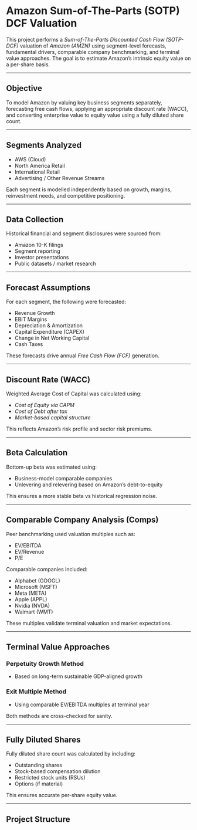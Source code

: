 # Amazon Sum-of-The-Parts (SOTP) DCF Valuation

This project performs a *Sum-of-The-Parts Discounted Cash Flow (SOTP-DCF)* valuation of *Amazon (AMZN)* using segment-level forecasts, fundamental drivers, comparable company benchmarking, and terminal value approaches. The goal is to estimate Amazon’s intrinsic equity value on a per-share basis.

---

## Objective
To model Amazon by valuing key business segments separately, forecasting free cash flows, applying an appropriate discount rate (WACC), and converting enterprise value to equity value using a fully diluted share count.

---

## Segments Analyzed
- AWS (Cloud)
- North America Retail
- International Retail
- Advertising / Other Revenue Streams

Each segment is modelled independently based on growth, margins, reinvestment needs, and competitive positioning.

---

## Data Collection
Historical financial and segment disclosures were sourced from:
- Amazon 10-K filings
- Segment reporting
- Investor presentations
- Public datasets / market research

---

## Forecast Assumptions
For each segment, the following were forecasted:
- Revenue Growth
- EBIT Margins
- Depreciation & Amortization
- Capital Expenditure (CAPEX)
- Change in Net Working Capital
- Cash Taxes

These forecasts drive annual *Free Cash Flow (FCF)* generation.

---

## Discount Rate (WACC)
Weighted Average Cost of Capital was calculated using:
- *Cost of Equity via CAPM*
- *Cost of Debt after tax*
- *Market-based capital structure*

This reflects Amazon’s risk profile and sector risk premiums.

---

## Beta Calculation
Bottom-up beta was estimated using:
- Business-model comparable companies
- Unlevering and relevering based on Amazon’s debt-to-equity

This ensures a more stable beta vs historical regression noise.

---

## Comparable Company Analysis (Comps)
Peer benchmarking used valuation multiples such as:
- EV/EBITDA
- EV/Revenue
- P/E

Comparable companies included:
- Alphabet (GOOGL)
- Microsoft (MSFT)
- Meta (META)
- Apple (APPL)
- Nvidia (NVDA)
- Walmart (WMT)

These multiples validate terminal valuation and market expectations.

---

## Terminal Value Approaches

### Perpetuity Growth Method
- Based on long-term sustainable GDP-aligned growth

### Exit Multiple Method
- Using comparable EV/EBITDA multiples at terminal year

Both methods are cross-checked for sanity.

---

## Fully Diluted Shares
Fully diluted share count was calculated by including:
- Outstanding shares
- Stock-based compensation dilution
- Restricted stock units (RSUs)
- Options (if material)

This ensures accurate per-share equity value.

---

## Project Structure
